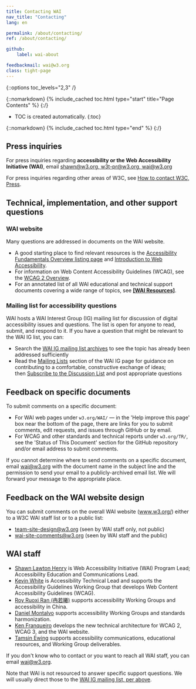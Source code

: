 ```yaml
---
title: Contacting WAI
nav_title: "Contacting"
lang: en

permalink: /about/contacting/
ref: /about/contacting/

github:
    label: wai-about

feedbackmail: wai@w3.org
class: tight-page
---
```


{::options toc_levels="2,3" /}

{::nomarkdown}
{% include_cached toc.html type="start" title="Page Contents" %}
{:/}

-   TOC is created automatically.
{:toc}

{::nomarkdown}
{% include_cached toc.html type="end" %}
{:/}

## Press inquiries

For press inquiries regarding **accessibility or the Web Accessibility Initiative (WAI)**, email [shawn@w3.org, w3t-pr@w3.org, wai@w3.org](mailto:shawn@w3.org,w3t-pr@w3.org,wai@w3.org?subject=press%20request-accessibility)

For press inquiries regarding other areas of W3C, see [How to contact W3C, Press](/Consortium/Contact#press).

## Technical, implementation, and other support questions

### WAI website

Many questions are addressed in documents on the WAI website.
* A good starting place to find relevant resources is the [Accessibility Fundamentals Overview listing page](/fundamentals/) and [Introduction to Web Accessibility](/fundamentals/accessibility-intro/).
* For information on Web Content Accessibility Guidelines (WCAG), see the [WCAG 2 Overview](/standards-guidelines/wcag/).
* For an annotated list of all WAI educational and technical support documents covering a wide range of topics, see **[[WAI Resources]](/resources/)**.

### Mailing list for accessibility questions

WAI hosts a WAI Interest Group (IG) mailing list for discussion of digital accessibility issues and questions. The list is open for anyone to read, submit, and respond to it. If you have a question that might be relevant to the WAI IG list, you can:

-   Search the [WAI IG mailing list archives](http://lists.w3.org/Archives/Public/w3c-wai-ig/) to see the topic has already been addressed sufficiently
-   Read the [Mailing Lists](/about/groups/waiig/#mailinglist) section of the WAI IG page for guidance on contributing to a comfortable, constructive exchange of ideas; <br>then [Subscribe to the Discussion List](/about/groups/waiig/#subscribing-and-unsubscribing-to-the-discussion-list) and post appropriate questions

## Feedback on specific documents

To submit comments on a specific document:

-   For WAI web pages under <code>w3.org/WAI/</code> &mdash; in the 'Help improve this page' box near the bottom of the page, there are links for you to submit comments, edit requests, and issues through GitHub or by email.
-   For WCAG and other standards and technical reports under  <code>w3.org/TR/</code>, see the 'Status of This Document' section for the GitHub repository and/or email address to submit comments.

If you cannot determine where to send comments on a specific document, email <a href="mailto:wai@w3.org?body=%5Binclude%20a%20relevant%20email%20Subject%5D%0A%0A%5Bput%20comment%20here...%5D%0A%0AI%20give%20permission%20to%20share%20this%20to%20a%20publicly-archived%20email%20list.">wai@w3.org</a> with the document name in the subject line and the permission to send your email to a publicly-archived email list. We will forward your message to the appropriate place.

## Feedback on the WAI website design

You can submit comments on the overall WAI website (www.w3.org/) either to a W3C WAI staff list or to a public list:
-   <team-site-design@w3.org> (seen by WAI staff only, not public)
-   <wai-site-comments@w3.org> (seen by WAI staff and the public)

## WAI staff
* [Shawn Lawton Henry](https://www.w3.org/staff/#shawn) is Web Accessibility Initiative (WAI) Program Lead; Accessibility Education and Communications Lead.
* [Kevin White](https://www.w3.org/staff/#kevin) is Accessibility Technical Lead and supports the Accessibility Guidelines Working Group that develops Web Content Accessibility Guidelines (WCAG).
* [Roy Ruoxi Ran (冉若曦)](https://www.w3.org/staff/#ran) supports accessibility Working Groups and accessibility in China.
* [Daniel Montalvo](https://www.w3.org/staff/#dmontalvo) supports accessibility Working Groups and standards harmonization.
* [Ken Franqueiro](https://www.w3.org/staff/#kfranqueiro) develops the new technical architecture for WCAG 2, WCAG 3, and the WAI website.
* [Tamsin Ewing](https://www.w3.org/staff/#tamsin) supports accessibility communications, educational resources, and Working Group deliverables.

If you don't know who to contact or you want to reach all WAI staff, you can email <wai@w3.org>.

Note that WAI is not resourced to answer specific support questions. We will usually direct those to the [WAI IG mailing list, per above](/about/contacting/#mailing-list-for-questions).
